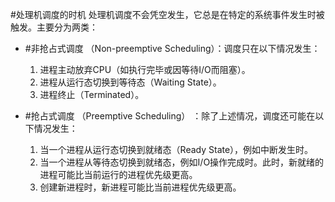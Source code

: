 #处理机调度的时机 处理机调度不会凭空发生，它总是在特定的系统事件发生时被触发。主要分为两类：

*   #非抢占式调度 （Non-preemptive Scheduling）：调度只在以下情况发生：
    1.  进程主动放弃CPU（如执行完毕或因等待I/O而阻塞）。
    2.  进程从运行态切换到等待态（Waiting State）。
    3.  进程终止（Terminated）。

*   #抢占式调度 （Preemptive Scheduling） ：除了上述情况，调度还可能在以下情况发生：
    1.  当一个进程从运行态切换到就绪态（Ready State），例如中断发生时。
    2.  当一个进程从等待态切换到就绪态，例如I/O操作完成时。此时，新就绪的进程可能比当前运行的进程优先级更高。
    3.  创建新进程时，新进程可能比当前进程优先级更高。
